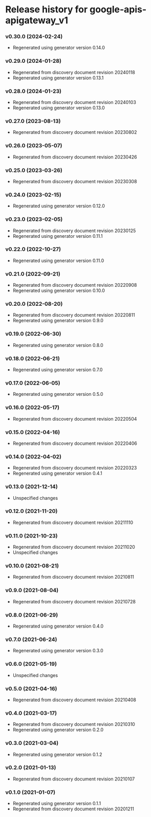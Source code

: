 # Release history for google-apis-apigateway_v1

### v0.30.0 (2024-02-24)

* Regenerated using generator version 0.14.0

### v0.29.0 (2024-01-28)

* Regenerated from discovery document revision 20240118
* Regenerated using generator version 0.13.1

### v0.28.0 (2024-01-23)

* Regenerated from discovery document revision 20240103
* Regenerated using generator version 0.13.0

### v0.27.0 (2023-08-13)

* Regenerated from discovery document revision 20230802

### v0.26.0 (2023-05-07)

* Regenerated from discovery document revision 20230426

### v0.25.0 (2023-03-26)

* Regenerated from discovery document revision 20230308

### v0.24.0 (2023-02-15)

* Regenerated using generator version 0.12.0

### v0.23.0 (2023-02-05)

* Regenerated from discovery document revision 20230125
* Regenerated using generator version 0.11.1

### v0.22.0 (2022-10-27)

* Regenerated using generator version 0.11.0

### v0.21.0 (2022-09-21)

* Regenerated from discovery document revision 20220908
* Regenerated using generator version 0.10.0

### v0.20.0 (2022-08-20)

* Regenerated from discovery document revision 20220811
* Regenerated using generator version 0.9.0

### v0.19.0 (2022-06-30)

* Regenerated using generator version 0.8.0

### v0.18.0 (2022-06-21)

* Regenerated using generator version 0.7.0

### v0.17.0 (2022-06-05)

* Regenerated using generator version 0.5.0

### v0.16.0 (2022-05-17)

* Regenerated from discovery document revision 20220504

### v0.15.0 (2022-04-16)

* Regenerated from discovery document revision 20220406

### v0.14.0 (2022-04-02)

* Regenerated from discovery document revision 20220323
* Regenerated using generator version 0.4.1

### v0.13.0 (2021-12-14)

* Unspecified changes

### v0.12.0 (2021-11-20)

* Regenerated from discovery document revision 20211110

### v0.11.0 (2021-10-23)

* Regenerated from discovery document revision 20211020
* Unspecified changes

### v0.10.0 (2021-08-21)

* Regenerated from discovery document revision 20210811

### v0.9.0 (2021-08-04)

* Regenerated from discovery document revision 20210728

### v0.8.0 (2021-06-29)

* Regenerated using generator version 0.4.0

### v0.7.0 (2021-06-24)

* Regenerated using generator version 0.3.0

### v0.6.0 (2021-05-19)

* Unspecified changes

### v0.5.0 (2021-04-16)

* Regenerated from discovery document revision 20210408

### v0.4.0 (2021-03-17)

* Regenerated from discovery document revision 20210310
* Regenerated using generator version 0.2.0

### v0.3.0 (2021-03-04)

* Regenerated using generator version 0.1.2

### v0.2.0 (2021-01-13)

* Regenerated from discovery document revision 20210107

### v0.1.0 (2021-01-07)

* Regenerated using generator version 0.1.1
* Regenerated from discovery document revision 20201211

